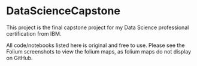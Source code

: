 # DataScienceCapstone
This project is the final capstone project for my Data Science professional certification from IBM.

All code/notebooks listed here is original and free to use.
Please see the Folium screenshots to view the folium maps, as folium maps do not display on GitHub.

